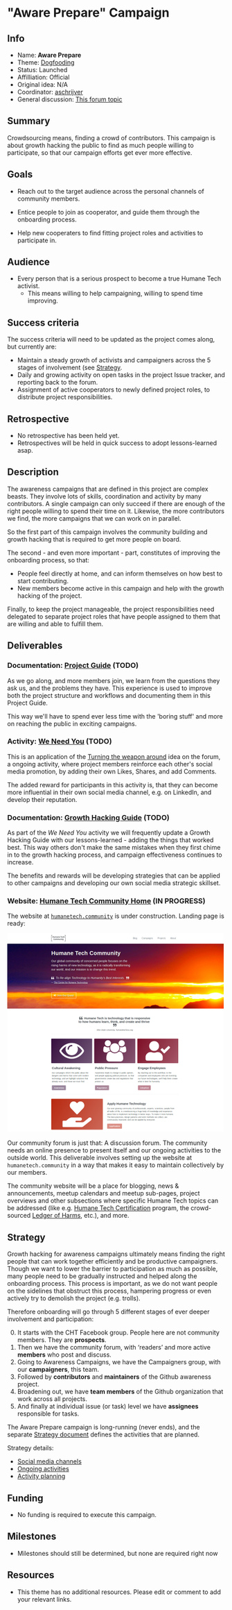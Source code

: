 # "Aware Prepare" Campaign

<!-- Please fill in the information below each header according to the instructions.

       - Do NOT remove section headers. Instead add the placeholder text if the section is not needed.
       - You can leave the comments. They can be helpful when editing the issue later on.
       - Replace brackets with appropriate information (unless part of a link), leaving formatting intact.
       - The non-comments texts below provide examples, unless they are placeholder text

    Note: You will not be wasting your time documenting all this. The information in this issue
          should be copied to the Campaign README.md after your feedback is incorporated.
-->

## Info 

<!-- Provide short name that reflects the gist of the campaign, used as working title.
      Also add the link to community forum topic that is used for general discussion. -->

- Name: **Aware Prepare**
- Theme: [Dogfooding](themes/dogfooding/README.md)
- Status: Launched
- Affilliation: Official
- Original idea: N/A
- Coordinator: [aschrijver](https://community.humanetech.com/u/aschrijver/summary)
- General discussion: [This forum topic](https://community.humanetech.com/t/aware-prepare-growth-hacking-the-awareness-campaigns-project/2839)

## Summary 

<!-- Clear and concise explanation in 1-3 lines of text. -->

Crowdsourcing means, finding a crowd of contributors. This campaign is about growth hacking the public to find as much people willing to participate, so that our campaign efforts get ever more effective.

## Goals

<!-- Bullet list of the intended effects of the campaign, separated by empty lines. -->

- Reach out to the target audience across the personal channels of community members.

- Entice people to join as cooperator, and guide them through the onboarding process.

- Help new cooperaters to find fitting project roles and activities to participate in.

## Audience

<!-- The demographic audience the campaign is targeted to. -->

- Every person that is a serious prospect to become a true Humane Tech activist.
  - This means willing to help campaigning, willing to spend time improving.

## Success criteria

<!-- (optional) Bullet list detailing how success is measured. -->

The success criteria will need to be updated as the project comes along, but currently are:

- Maintain a steady growth of activists and campaigners across the 5 stages of involvement (see [Strategy](#strategy).
- Daily and growing activity on open tasks in the project Issue tracker, and reporting back to the forum.
- Assignment of active cooperators to newly defined project roles, to distribute project responsibilities.

## Retrospective

<!-- (optional) Analysis of results after campaign has ended, to see if success criteria were met, and to learn lessons for future campaigns. Use the placeholder text is no retrospective was held yet. Add a date indicator if possible (e.g. 'after 3 months', '24-11-2018'). -->

- No retrospective has been held yet.
- Retrospectives will be held in quick success to adopt lessons-learned asap.

## Description

<!-- A longer, more elaborate description (one or more paragraphs of text) -->

The awareness campaigns that are defined in this project are complex beasts. They involve lots of skills, coordination and activity by many contributors. A single campaign can only succeed if there are enough of the right people willing to spend their time on it. Likewise, the more contributors we find, the more campaigns that we can work on in parallel.

So the first part of this campaign involves the community building and growth hacking that is required to get more people on board.

The second - and even more important - part, constitutes of improving the onboarding process, so that:

- People feel directly at home, and can inform themselves on how best to start contributing.
- New members become active in this campaign and help with the growth hacking of the project.

Finally, to keep the project manageable, the project responsibilities need delegated to separate project roles that have people assigned to them that are willing and able to fulfill them.

## Deliverables

<!-- Sub-headers with the planned deliverables and their summaries. Update this later to reflect changes.  The second sub-header gives an example. -->

### Documentation: [Project Guide](deliverable-url) (TODO)

As we go along, and more members join, we learn from the questions they ask us, and the problems they have. This experience is used to improve both the project structure and workflows and documenting them in this Project Guide.

This way we'll have to spend ever less time with the 'boring stuff' and more on reaching the public in exciting campaigns.

### Activity: [We Need You](deliverable2-url) (TODO)

This is an application of the [Turning the weapon around](https://community.humanetech.com/t/idea-turning-the-weapon-around-raising-awareness/423) idea on the forum, a ongoing activity, where project members reinforce each other's social media promotion, by adding their own Likes, Shares, and add Comments.

The added reward for participants in this activity is, that they can become more influential in their own social media channel, e.g. on LinkedIn, and develop their reputation.

### Documentation: [Growth Hacking Guide](deliverable2-url) (TODO)

As part of the _We Need You_ activity we will frequently update a Growth Hacking Guide with our lessons-learned - adding the things that worked best. This way others don't make the same mistakes when they first chime in to the growth hacking process, and campaign effectiveness continues to increase.

The benefits and rewards will be developing strategies that can be applied to other campaigns and developing our own social media strategic skillset.

### Website: [Humane Tech Community Home](https://github.com/humanetech-community/humanetech-community-website) (IN PROGRESS)

The website at [`humanetech.community`](https://humanetech.community) is under construction. Landing page is ready:

![Community Website Preview](community-website/site-preview.png)

Our community forum is just that: A discussion forum. The community needs an online presence to present itself and our ongoing activities to the outside world. This deliverable involves setting up the website at `humanetech.community` in a way that makes it easy to maintain collectively by our members.

The community website will be a place for blogging, news & announcements, meetup calendars and meetup sub-pages, project overviews and other subsections where specific Humane Tech topics can be addressed (like e.g. [Humane Tech Certification](https://community.humanetech.com/t/idea-humane-technology-logo-program/778) program, the crowd-sourced [Ledger of Harms](https://ledger.humanetech.com), etc.), and more.

## Strategy

<!-- Outline the (draft) strategy required to attain the success criteria (one or more paragraphs of text, use formatting - like lists - where appropriate). Use this placeholder text if this section is not needed:

- This campaign does not require a strategy. Strategy is defined on the Theme, or in Deliverables.
 -->

Growth hacking for awareness campaigns ultimately means finding the right people that can work together efficiently and be productive campaigners. Though we want to lower the barrier to participation as much as possible, many people need to be gradually instructed and helped along the onboarding process. This process is important, as we do not want people on the sidelines that obstruct this process, hampering progress or even actively try to demolish the project (e.g. trolls).

Therefore onboarding will go through 5 different stages of ever deeper involvement and participation:


0. It starts with the CHT Facebook group. People here are not community members. They are **prospects**.
1. Then we have the community forum, with ‘readers’ and more active **members** who post and discuss.
2. Going to Awareness Campaigns, we have the Campaigners group, with our **campaigners**, this team.
3. Followed by **contributors** and **maintainers** of the Github awareness project.
4. Broadening out, we have **team members** of the Github organization that work across all projects.
5. And finally at individual issue (or task) level we have **assignees** responsible for tasks.

The Aware Prepare campaign is long-running (never ends), and the separate [Strategy document](strategy-document.md) defines the activities that are planned.

Strategy details:

- [Social media channels](campaign-strategy.md#social-media-channels)
- [Ongoing activities](campaign-strategy.md#ongoing-activities)
- [Activity planning](campaign-strategy.md#activity-planning)

## Funding

<!-- (optional) Financial requirements, required budget, ways to obtain funds (keep it short, couple of paragraphs, some bullets). If necessary link to separate detailed funding document. Use the placeholder text if no funding is required. -->

- No funding is required to execute this campaign. 

## Milestones

<!-- (optional) Bullet list of past and future milestones for the campaign. Or placeholder bullet "No milestones have been defined." -->

- Milestones should still be determined, but none are required right now

## Resources

<!-- (optional) Links to relevant folders, files and external information, or leave the placeholder text. -->

- This theme has no additional resources. Please edit or comment to add your relevant links.
